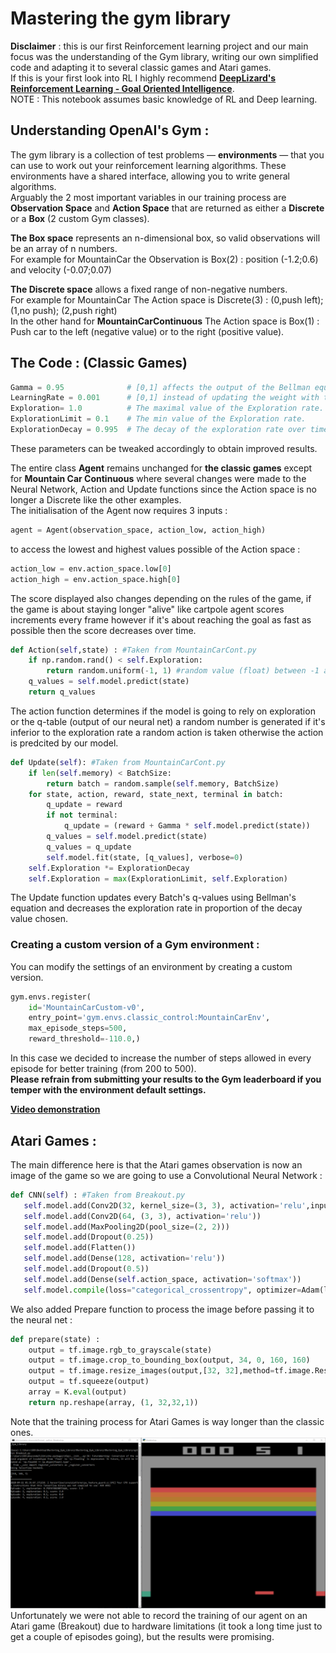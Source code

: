 # Mastering the gym library  
  
**Disclaimer** : this is our first Reinforcement learning project and our main focus was the understanding of the Gym library, writing our own simplified code and adapting it to several classic games and Atari games.  
If this is your first look into RL I highly recommend [**DeepLizard's Reinforcement Learning - Goal Oriented Intelligence**](https://www.youtube.com/watch?v=nyjbcRQ-uQ8&list=PLZbbT5o_s2xoWNVdDudn51XM8lOuZ_Njv).  
NOTE : This notebook assumes basic knowledge of RL and Deep learning.  
## Understanding OpenAI's Gym :  
The gym library is a collection of test problems — **environments** — that you can use to work out your reinforcement learning algorithms. These environments have a shared interface, allowing you to write general algorithms.  
Arguably the 2 most important variables in our training process are **Observation Space** and **Action Space** that are returned as either a **Discrete** or a **Box** (2 custom Gym classes).  
  
**The Box space** represents an n-dimensional box, so valid observations will be an array of n numbers.  
For example for MountainCar the Observation is Box(2) : position (-1.2;0.6) and velocity (-0.07;0.07) 
  
**The Discrete space** allows a fixed range of non-negative numbers.  
For example for MountainCar The Action space is Discrete(3) : (0,push left); (1,no push); (2,push right)  
In the other hand for **MountainCarContinuous** The Action space is Box(1) : Push car to the left (negative value) or to the right (positive value).  
  
## The Code : (Classic Games)   
```Python
Gamma = 0.95              # [0,1] affects the output of the Bellman equation (Update function) the higher the value the more importance we give  to long term reward.
LearningRate = 0.001      # [0,1] instead of updating the weight with the full amount, it is scaled by the learning rate.
Exploration= 1.0          # The maximal value of the Exploration rate.
ExplorationLimit = 0.1    # The min value of the Exploration rate.
ExplorationDecay = 0.995  # The decay of the exploration rate over time.
```
These parameters can be tweaked accordingly to obtain improved results.  
  
The entire class **Agent** remains unchanged for **the classic games** except for **Mountain Car Continuous** where several changes were made to the Neural Network, Action and Update functions since the Action space is no longer a Discrete like the other examples.  
The initialisation of the Agent now requires 3 inputs :  
```Python
agent = Agent(observation_space, action_low, action_high)
```  
to access the lowest and highest values possible of the Action space :  
```Python
action_low = env.action_space.low[0]
action_high = env.action_space.high[0]
```
The score displayed also changes depending on the rules of the game, if the game is about staying longer "alive" like cartpole agent scores increments every frame however if it's about reaching the goal as fast as possible then the score decreases over time.  
  
```Python
def Action(self,state) : #Taken from MountainCarCont.py 
    if np.random.rand() < self.Exploration:
        return random.uniform(-1, 1) #random value (float) between -1 and 1
    q_values = self.model.predict(state)
    return q_values
```  
The action function determines if the model is going to rely on exploration or the q-table (output of our neural net) a random number is generated if it's inferior to the exploration rate a random action is taken otherwise the action is predcited by our model.  
```Python
def Update(self): #Taken from MountainCarCont.py 
    if len(self.memory) < BatchSize:
        return batch = random.sample(self.memory, BatchSize)
    for state, action, reward, state_next, terminal in batch:
        q_update = reward
        if not terminal:
            q_update = (reward + Gamma * self.model.predict(state))
        q_values = self.model.predict(state)
        q_values = q_update
        self.model.fit(state, [q_values], verbose=0)
    self.Exploration *= ExplorationDecay
    self.Exploration = max(ExplorationLimit, self.Exploration)
```  
The Update function updates every Batch's q-values using Bellman's equation and decreases the exploration rate in proportion of the decay value chosen. 
### Creating a custom version of a Gym environment :  
You can modify the settings of an environment by creating a custom version.  
```Python
gym.envs.register(
    id='MountainCarCustom-v0',
    entry_point='gym.envs.classic_control:MountainCarEnv',
    max_episode_steps=500,
    reward_threshold=-110.0,)
```  
In this case we decided to increase the number of steps allowed in every episode for better training (from 200 to 500).  
**Please refrain from submitting your results to the Gym leaderboard if you temper with the environment default settings.**  
  
[**Video demonstration**](https://youtu.be/wlvRlOJ9WG4)  
## Atari Games : 
The main difference here is that the Atari games observation is now an image of the game so we are going to use a Convolutional Neural Network :  
```Python
def CNN(self) : #Taken from Breakout.py
   self.model.add(Conv2D(32, kernel_size=(3, 3), activation='relu',input_shape=(32, 32, 1)))
   self.model.add(Conv2D(64, (3, 3), activation='relu'))
   self.model.add(MaxPooling2D(pool_size=(2, 2)))
   self.model.add(Dropout(0.25))
   self.model.add(Flatten())
   self.model.add(Dense(128, activation='relu'))
   self.model.add(Dropout(0.5))
   self.model.add(Dense(self.action_space, activation='softmax'))
   self.model.compile(loss="categorical_crossentropy", optimizer=Adam(lr=LearningRate))
   ```  
We also added Prepare function to process the image before passing it to the neural net :  
```Python
def prepare(state) :
    output = tf.image.rgb_to_grayscale(state)
    output = tf.image.crop_to_bounding_box(output, 34, 0, 160, 160)
    output = tf.image.resize_images(output,[32, 32],method=tf.image.ResizeMethod.NEAREST_NEIGHBOR)
    output = tf.squeeze(output)
    array = K.eval(output)
    return np.reshape(array, (1, 32,32,1))
```
Note that the training process for Atari Games is way longer than the classic ones.  
![alt text](Breakout.PNG "Training")  
Unfortunately we were not able to record the training of our agent on an Atari game (Breakout) due to hardware limitations (it took a long time just to get a couple of episodes going), but the results were promising.
